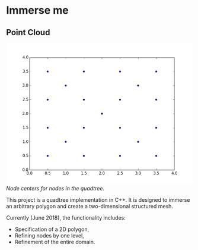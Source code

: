 # Immerse me

## Point Cloud

![Alt text](/src/qt.png)
_Node centers for nodes in the quadtree._

This project is a quadtree implementation in C++.
It is designed to immerse an arbitrary polygon and create a two-dimensional structured mesh.

Currently (June 2018), the functionality includes:
* Specification of a 2D polygon,
* Refining nodes by one level,
* Refinement of the entire domain. 
